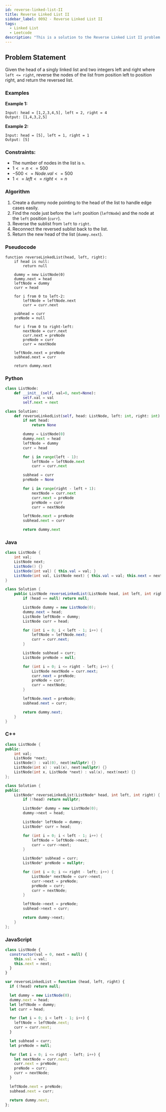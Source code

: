 ```yaml
---
id: reverse-linked-list-II
title: Reverse Linked List II
sidebar_label: 0092 - Reverse Linked List II
tags:
  - Linked List
  - Leetcode
description: "This is a solution to the Reverse Linked List II problem on LeetCode."
---
```


## Problem Statement

Given the head of a singly linked list and two integers left and right where `left <= right`, reverse the nodes of the list from position left to position right, and return the reversed list.

### Examples

**Example 1:**

```
Input: head = [1,2,3,4,5], left = 2, right = 4
Output: [1,4,3,2,5]
```

**Example 2:**

```
Input: head = [5], left = 1, right = 1
Output: [5]
```

### Constraints:

- The number of nodes in the list is `n`.
- $1 <= n <= 500$
- $-500 <= Node.val <= 500$
- $1 <= left <= right <= n$

### Algorithm

1. Create a dummy node pointing to the head of the list to handle edge cases easily.
2. Find the node just before the `left` position (`leftNode`) and the node at the `left` position (`curr`).
3. Reverse the sublist from `left` to `right`.
4. Reconnect the reversed sublist back to the list.
5. Return the new head of the list (`dummy.next`).

### Pseudocode

```
function reverseLinkedList(head, left, right):
    if head is null:
        return null

    dummy = new ListNode(0)
    dummy.next = head
    leftNode = dummy
    curr = head

    for i from 0 to left-2:
        leftNode = leftNode.next
        curr = curr.next

    subhead = curr
    preNode = null

    for i from 0 to right-left:
        nextNode = curr.next
        curr.next = preNode
        preNode = curr
        curr = nextNode

    leftNode.next = preNode
    subhead.next = curr

    return dummy.next
```

### Python

```python
class ListNode:
    def __init__(self, val=0, next=None):
        self.val = val
        self.next = next

class Solution:
    def reverseLinkedList(self, head: ListNode, left: int, right: int) -> ListNode:
        if not head:
            return None

        dummy = ListNode(0)
        dummy.next = head
        leftNode = dummy
        curr = head

        for i in range(left - 1):
            leftNode = leftNode.next
            curr = curr.next

        subhead = curr
        preNode = None

        for i in range(right - left + 1):
            nextNode = curr.next
            curr.next = preNode
            preNode = curr
            curr = nextNode

        leftNode.next = preNode
        subhead.next = curr

        return dummy.next
```

### Java

```java
class ListNode {
    int val;
    ListNode next;
    ListNode() {}
    ListNode(int val) { this.val = val; }
    ListNode(int val, ListNode next) { this.val = val; this.next = next; }
}

class Solution {
    public ListNode reverseLinkedList(ListNode head, int left, int right) {
        if (head == null) return null;

        ListNode dummy = new ListNode(0);
        dummy.next = head;
        ListNode leftNode = dummy;
        ListNode curr = head;

        for (int i = 0; i < left - 1; i++) {
            leftNode = leftNode.next;
            curr = curr.next;
        }

        ListNode subhead = curr;
        ListNode preNode = null;

        for (int i = 0; i <= right - left; i++) {
            ListNode nextNode = curr.next;
            curr.next = preNode;
            preNode = curr;
            curr = nextNode;
        }

        leftNode.next = preNode;
        subhead.next = curr;

        return dummy.next;
    }
}
```

### C++

```cpp
class ListNode {
public:
    int val;
    ListNode *next;
    ListNode() : val(0), next(nullptr) {}
    ListNode(int x) : val(x), next(nullptr) {}
    ListNode(int x, ListNode *next) : val(x), next(next) {}
};

class Solution {
public:
    ListNode* reverseLinkedList(ListNode* head, int left, int right) {
        if (!head) return nullptr;

        ListNode* dummy = new ListNode(0);
        dummy->next = head;

        ListNode* leftNode = dummy;
        ListNode* curr = head;

        for (int i = 0; i < left - 1; i++) {
            leftNode = leftNode->next;
            curr = curr->next;
        }

        ListNode* subhead = curr;
        ListNode* preNode = nullptr;

        for (int i = 0; i <= right - left; i++) {
            ListNode* nextNode = curr->next;
            curr->next = preNode;
            preNode = curr;
            curr = nextNode;
        }

        leftNode->next = preNode;
        subhead->next = curr;

        return dummy->next;
    }
};
```

### JavaScript

```javascript
class ListNode {
  constructor(val = 0, next = null) {
    this.val = val;
    this.next = next;
  }
}

var reverseLinkedList = function (head, left, right) {
  if (!head) return null;

  let dummy = new ListNode(0);
  dummy.next = head;
  let leftNode = dummy;
  let curr = head;

  for (let i = 0; i < left - 1; i++) {
    leftNode = leftNode.next;
    curr = curr.next;
  }

  let subhead = curr;
  let preNode = null;

  for (let i = 0; i <= right - left; i++) {
    let nextNode = curr.next;
    curr.next = preNode;
    preNode = curr;
    curr = nextNode;
  }

  leftNode.next = preNode;
  subhead.next = curr;

  return dummy.next;
};
```
